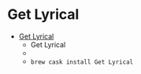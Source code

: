 # Get Lyrical
- [Get Lyrical](https://shullian.com/get_lyrical.php)
  -  Get Lyrical
  - 
  - `brew cask install Get Lyrical`
